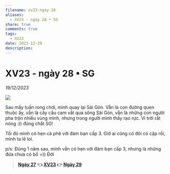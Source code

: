 ```yaml
---
filename: xv23-ngay-28
aliases:
  - XV23 - ngày 28 • SG
share: true
comments: true
tags:
  - XV23
date: 2023-12-29
description: 
---
```

# XV23 - ngày 28 • SG  
*19/12/2023*  
  
![](https://i.imgur.com/Kv9IP9o.jpeg)  
  
Sau mấy tuần rong chơi, mình quay lại Sài Gòn. Vẫn là con đường quen thuộc ấy, vẫn là cây cầu cam vắt qua sông Sài Gòn, vẫn là những con người pha trộn nhiều vùng mình, nhưng trong người mình thấy rạo rực. Vì trời rất nóng :)) đúng chất SG!  
  
Tối đó mình có hẹn cà phê với đám bạn cấp 3. Giờ ai cũng có đôi có cặp rồi, mình ta lẻ loi.  
  
p/s: Đúng 1 năm sau, mình vẫn có hẹn với đám bạn cấp 3, nhưng là những đứa chưa có bồ =)) Đời  
  
> **[Ngày 27](./xv23-ngay-27.md) 👈 [XV23](./xuyen-viet-2023.md) 👉 [Ngày 29](./xv23-ngay-29.md)**